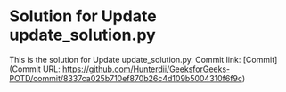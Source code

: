 # Solution for Update update_solution.py

This is the solution for Update update_solution.py. Commit link: [Commit](Commit URL: https://github.com/Hunterdii/GeeksforGeeks-POTD/commit/8337ca025b710ef870b26c4d109b5004310f6f9c)
